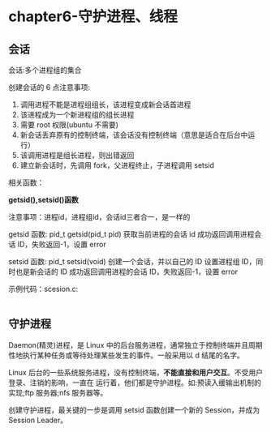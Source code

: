 # chapter6-守护进程、线程

## 会话

会话:多个进程组的集合

创建会话的 6 点注意事项:

1. 调用进程不能是进程组组长，该进程变成新会话首进程
2. 该进程成为一个新进程组的组长进程
3. 需要 root 权限(ubuntu 不需要)
4. 新会话丢弃原有的控制终端，该会话没有控制终端（意思是适合在后台中运行）
5. 该调用进程是组长进程，则出错返回
6.  建立新会话时，先调用 fork，父进程终止，子进程调用 setsid

相关函数：

**getsid(),setsid()函数**

注意事项：进程id，进程组id，会话id三者合一，是一样的

getsid 函数:
 pid_t getsid(pid_t pid) 获取当前进程的会话 id 成功返回调用进程会话 ID，失败返回-1，设置 error

setsid 函数:
 pid_t setsid(void) 创建一个会话，并以自己的 ID 设置进程组 ID，同时也是新会话的 ID 成功返回调用进程的会话 ID，失败返回-1，设置 error

示例代码：scesion.c:

```c
```

## 守护进程

Daemon(精灵)进程，是 Linux 中的后台服务进程，通常独立于控制终端并且周期性地执行某种任务或等待处理某些发生的事件。一般采用以 d 结尾的名字。

Linux 后台的一些系统服务进程，没有控制终端，**不能直接和用户交互**。不受用户登录、注销的影响，一直在 运行着，他们都是守护进程。如:预读入缓输出机制的实现;ftp 服务器;nfs 服务器等。

创建守护进程，最关键的一步是调用 setsid 函数创建一个新的 Session，并成为 Session Leader。